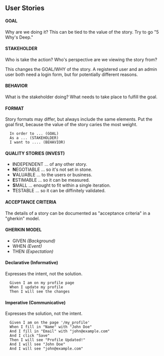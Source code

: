 ## User Stories

#### GOAL
  Why are we doing it? This can be tied to the value of the story.  Try to go "5 Why's Deep."

#### STAKEHOLDER
  Who is take the action? Who's perspective are we viewing the story from?

  This changes the GOAL/WHY of the story.  A registered user and an admin user both need a login form, but for potentially different reasons.

#### BEHAVIOR 
  What is the stakeholder doing? What needs to take place to fulfill the goal. 

#### FORMAT

Story formats may differ, but always include the same elements.  Put the goal first, because the value of the story caries the most weight.

```
  In order to ... (GOAL)
  As a ... (STAKEHOLDER)
  I want to .... (BEHAVIOR)
```

#### QUALITY STORIES (INVEST)

* **I**NDEPENDENT
  ... of any other story.
* **N**EGOTIABLE
  ... so it's not set in stone.
* **V**ALUABLE
  ... to the users or business.
* **E**STIMABLE
  ... so it can be measured.
* **S**MALL
  ... enought to fit within a single iteration.
* **T**ESTABLE
  ... so it can be diffinitely validated.

#### ACCEPTANCE CRITERIA

The details of a story can be documented as "acceptance criteria" in a "gherkin" model.

#### GHERKIN MODEL

* GIVEN  _(Background)_
* WHEN  _(Event)_
* THEN  _(Expectation)_

#### Declarative (Informative)

Expresses the intent, not the solution.

```
  Given I am on my profile page
  When I update my profile
  Then I will see the changes
```

#### Imperative (Communicative)

Expresses the solution, not the intent.

```
  Given I am on the page '/my_profile'
  When I fill in "Name" with "John Doe"
  And I fill in "Email" with "john@example.com"
  And I click "Save"
  Then I will see "Profile Updated!"
  And I will see "John Doe"
  And I will see "john@example.com"
```